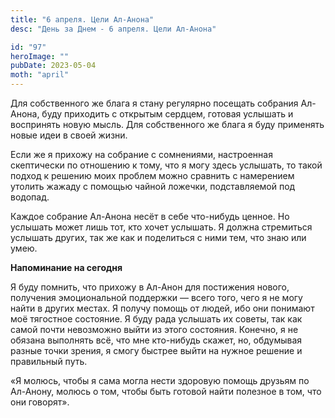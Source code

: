 ```yaml
---
title: "6 апреля. Цели Ал-Анона"
desc: "День за Днем - 6 апреля. Цели Ал-Анона"

id: "97"
heroImage: ""
pubDate: 2023-05-04
moth: "april"
---
```


Для собственного же блага я стану регулярно посещать собрания Ал-Анона, буду
приходить с открытым сердцем, готовая услышать и воспринять новую мысль. Для
собственного же блага я буду применять новые идеи в своей жизни.

Если же я прихожу на собрание с сомнениями, настроенная скептически по
отношению к тому, что я могу здесь услышать, то такой подход к решению моих
проблем можно сравнить с намерением утолить жажаду с помощью чайной ложечки,
подставляемой под водопад.

Каждое собрание Ал-Анона несёт в себе что-нибудь ценное. Но услышать может
лишь тот, кто хочет услышать. Я должна стремиться услышать других, так же как
и поделиться с ними тем, что знаю или умею.

**Напоминание на сегодня**

Я буду помнить, что прихожу в Ал-Анон для постижения нового, получения
эмоциональной поддержки — всего того, чего я не могу найти в других местах. Я
получу помощь от людей, ибо они понимают моё тягостное состояние. Я буду рада
услышать их советы, так как самой почти невозможно выйти из этого состояния.
Конечно, я не обязана выполнять всё, что мне кто-нибудь скажет, но, обдумывая
разные точки зрения, я смогу быстрее выйти на нужное решение и правильный
путь.

«Я молюсь, чтобы я сама могла нести здоровую помощь друзьям по Ал-Анону,
молюсь о том, чтобы быть готовой найти полезное в том, что они говорят».
